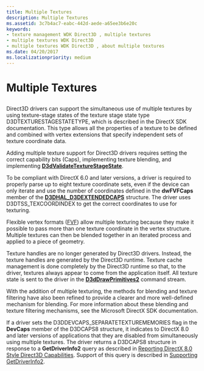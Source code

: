 ```yaml
---
title: Multiple Textures
description: Multiple Textures
ms.assetid: 3c7b4ac7-eabc-442d-aede-a65ee3b6e20c
keywords:
- texture management WDK Direct3D , multiple textures
- multiple textures WDK Direct3D
- multiple textures WDK Direct3D , about multiple textures
ms.date: 04/20/2017
ms.localizationpriority: medium
---
```


# Multiple Textures


## <span id="ddk_multiple_textures_gg"></span><span id="DDK_MULTIPLE_TEXTURES_GG"></span>


Direct3D drivers can support the simultaneous use of multiple textures by using texture-stage states of the texture stage state type D3DTEXTURESTAGESTATETYPE, which is described in the DirectX SDK documentation. This type allows all the properties of a texture to be defined and combined with vertex extensions that specify independent sets of texture coordinate data.

Adding multiple texture support for Direct3D drivers requires setting the correct capability bits (Caps), implementing texture blending, and implementing [**D3dValidateTextureStageState**](https://docs.microsoft.com/windows-hardware/drivers/ddi/content/d3dhal/nc-d3dhal-lpd3dhal_validatetexturestagestatecb).

To be compliant with DirectX 6.0 and later versions, a driver is required to properly parse up to eight texture coordinate sets, even if the device can only iterate and use the number of coordinates defined in the **dwFVFCaps** member of the [**D3DHAL\_D3DEXTENDEDCAPS**](https://docs.microsoft.com/windows-hardware/drivers/ddi/content/d3dhal/ns-d3dhal-_d3dhal_d3dextendedcaps) structure. The driver uses D3DTSS\_TEXCOORDINDEX to get the correct coordinates to use for texturing.

Flexible vertex formats ([FVF](fvf--flexible-vertex-format-.md)) allow multiple texturing because they make it possible to pass more than one texture coordinate in the vertex structure. Multiple textures can then be blended together in an iterated process and applied to a piece of geometry.

Texture handles are no longer generated by Direct3D drivers. Instead, the texture handles are generated by the Direct3D runtime. Texture cache management is done completely by the Direct3D runtime so that, to the driver, textures always appear to come from the application itself. All texture state is sent to the driver in the [**D3dDrawPrimitives2**](https://docs.microsoft.com/windows-hardware/drivers/ddi/content/d3dhal/nc-d3dhal-lpd3dhal_drawprimitives2cb) command stream.

With the addition of multiple texturing, the methods for blending and texture filtering have also been refined to provide a clearer and more well-defined mechanism for blending. For more information about these blending and texture filtering mechanisms, see the Microsoft DirectX SDK documentation.

If a driver sets the D3DDEVCAPS\_SEPARATETEXTUREMEMORIES flag in the **DevCaps** member of the D3DCAPS8 structure, it indicates to DirectX 8.0 and later versions of applications that they are disabled from simultaneously using multiple textures. The driver returns a D3DCAPS8 structure in response to a **GetDriverInfo2** query as described in [Reporting DirectX 8.0 Style Direct3D Capabilities](reporting-directx-8-0-style-direct3d-capabilities.md). Support of this query is described in [Supporting GetDriverInfo2](supporting-getdriverinfo2.md).

 

 





